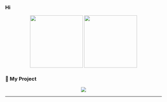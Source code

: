 ### Hi

<p align="center"> <img src="https://github-readme-stats.vercel.app/api?username=Rehannnaja&show_icons=true&theme=synthwave&hide_border=true" height="170"/> <img src="https://github-readme-streak-stats.herokuapp.com/?user=Rehannnaja&theme=synthwave&hide_border=true" height="170"/> </p>

### 🚀 My Project

<p align="center"> <a href="https://github.com/Rehannnaja/Aichiow"> <img src="https://github-readme-stats.vercel.app/api/pin/?username=Rehannnaja&repo=Aichiow&theme=synthwave" /> </a> </p>

---
